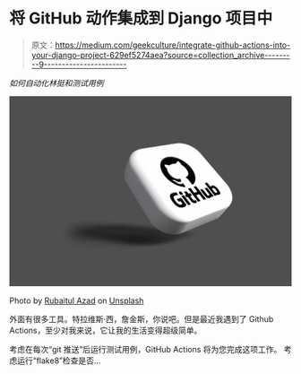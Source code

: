 # 将 GitHub 动作集成到 Django 项目中

> 原文：<https://medium.com/geekculture/integrate-github-actions-into-your-django-project-629ef5274aea?source=collection_archive---------9----------------------->

*如何自动化林挺和测试用例*

![](img/fb743e28ce99c09fb78e2f56614248ec.png)

Photo by [Rubaitul Azad](https://unsplash.com/@rubaitulazad?utm_source=medium&utm_medium=referral) on [Unsplash](https://unsplash.com?utm_source=medium&utm_medium=referral)

外面有很多工具。特拉维斯·西，詹金斯，你说吧。但是最近我遇到了 Github Actions，至少对我来说，它让我的生活变得超级简单。

考虑在每次“git 推送”后运行测试用例，GitHub Actions 将为您完成这项工作。
考虑运行“flake8”检查是否…